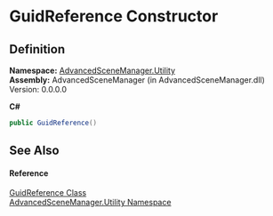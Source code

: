 # GuidReference Constructor




## Definition
**Namespace:** <a href="N_AdvancedSceneManager_Utility">AdvancedSceneManager.Utility</a>  
**Assembly:** AdvancedSceneManager (in AdvancedSceneManager.dll) Version: 0.0.0.0

**C#**
``` C#
public GuidReference()
```



## See Also


#### Reference
<a href="T_AdvancedSceneManager_Utility_GuidReference">GuidReference Class</a>  
<a href="N_AdvancedSceneManager_Utility">AdvancedSceneManager.Utility Namespace</a>  

